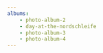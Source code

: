 ```yaml
---
albums:
    - photo-album-2
    - day-at-the-nordschleife
    - photo-album-3
    - photo-album-4
---
```

